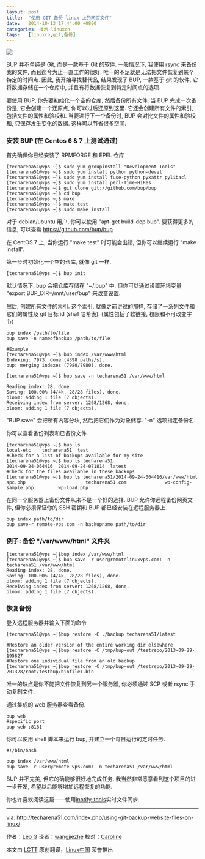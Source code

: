 ```yaml
---
layout: post
title:	"使用 GIT 备份 linux 上的网页文件"
date:	2014-10-13 17:44:00 +0800 
categories:	技术 linuxcn 
tags:	[linuxcn,git,备份]
---
```



![](/Asserts/Images//attachment/album/201410/13/174421ad1aqg349jzozpow.png)


BUP 并不单纯是 Git, 而是一款基于 Git 的软件. 一般情况下, 我使用 rsync 来备份我的文件, 而且迄今为止一直工作的很好. 唯一的不足就是无法把文件恢复到某个特定的时间点. 因此, 我开始寻找替代品, 结果发现了 BUP, 一款基于 git 的软件, 它将数据存储在一个仓库中, 并且有将数据恢复到特定时间点的选项.


要使用 BUP, 你先要初始化一个空的仓库, 然后备份所有文件. 当 BUP 完成一次备份是, 它会创建一个还原点, 你可以过后还原到这里. 它还会创建所有文件的索引, 包括文件的属性和验校和. 当要进行下一个备份时, BUP 会对比文件的属性和验校和, 只保存发生变化的数据. 这样可以节省很多空间.


### 安装 BUP (在 Centos 6 & 7 上测试通过)


首先确保你已经安装了 RPMFORGE 和 EPEL 仓库



```
[techarena51@vps ~]$ sudo yum groupinstall "Development Tools"
[techarena51@vps ~]$ sudo yum install python python-devel
[techarena51@vps ~]$ sudo yum install fuse-python pyxattr pylibacl
[techarena51@vps ~]$ sudo yum install perl-Time-HiRes
[techarena51@vps ~]$ git clone git://github.com/bup/bup
[techarena51@vps ~]$ cd bup
[techarena51@vps ~]$ make
[techarena51@vps ~]$ make test
[techarena51@vps ~]$ sudo make install

```

对于 debian/ubuntu 用户, 你可以使用 "apt-get build-dep bup". 要获得更多的信息, 可以查看 <https://github.com/bup/bup>


在 CentOS 7 上, 当你运行 "make test" 时可能会出错, 但你可以继续运行 "make install".


第一步时初始化一个空的仓库, 就像 git 一样.



```
[techarena51@vps ~]$ bup init

```

默认情况下, bup 会把仓库存储在 "~/.bup" 中, 但你可以通过设置环境变量 "export BUP\_DIR=/mnt/user/bup" 来改变设置.


然后, 创建所有文件的索引. 这个索引, 就像之前讲过的那样, 存储了一系列文件和它们的属性及 git 目标 id (sha1 哈希表). (属性包括了软链接, 权限和不可改变字节)



```
bup index /path/to/file
bup save -n nameofbackup /path/to/file

#Example
[techarena51@vps ~]$ bup index /var/www/html
Indexing: 7973, done (4398 paths/s).
bup: merging indexes (7980/7980), done.

[techarena51@vps ~]$ bup save -n techarena51 /var/www/html

Reading index: 28, done.
Saving: 100.00% (4/4k, 28/28 files), done.
bloom: adding 1 file (7 objects).
Receiving index from server: 1268/1268, done.
bloom: adding 1 file (7 objects).

```

"BUP save" 会把所有内容分块, 然后把它们作为对象储存. "-n" 选项指定备份名.


你可以查看备份列表和已备份文件.



```
[techarena51@vps ~]$ bup ls
local-etc    techarena51  test
#Check for a list of backups available for my site
[techarena51@vps ~]$ bup ls techarena51
2014-09-24-064416  2014-09-24-071814  latest
#Check for the files available in these backups
[techarena51@vps ~]$ bup ls techarena51/2014-09-24-064416/var/www/html
apc.php                      techarena51.com              wp-config-sample.php         wp-load.php

```

在同一个服务器上备份文件从来不是一个好的选择. BUP 允许你远程备份网页文件, 但你必须保证你的 SSH 密钥和 BUP 都已经安装在远程服务器上.



```
bup index path/to/dir
bup save-r remote-vps.com -n backupname path/to/dir

```

### 例子: 备份 "/var/www/html" 文件夹



```
[techarena51@vps ~]$bup index /var/www/html
[techarena51@vps ~]$ bup save -r user@remotelinuxvps.com: -n techarena51 /var/www/html
Reading index: 28, done.
Saving: 100.00% (4/4k, 28/28 files), done.
bloom: adding 1 file (7 objects).
Receiving index from server: 1268/1268, done.
bloom: adding 1 file (7 objects).

```

### 恢复备份


登入远程服务器并输入下面的命令



```
[techarena51@vps ~]$bup restore -C ./backup techarena51/latest

#Restore an older version of the entire working dir elsewhere
[techarena51@vps ~]$bup restore -C /tmp/bup-out /testrepo/2013-09-29-195827
#Restore one individual file from an old backup
[techarena51@vps ~]$bup restore -C /tmp/bup-out /testrepo/2013-09-29-201328/root/testbup/binfile1.bin

```

唯一的缺点是你不能把文件恢复到另一个服务器, 你必须通过 SCP 或者 rsync 手动复制文件.


通过集成的 web 服务器查看备份.



```
bup web
#specific port
bup web :8181

```

你可以使用 shell 脚本来运行 bup, 并建立一个每日运行的定时任务.



```
#!/bin/bash

bup index /var/www/html 
bup save -r user@remote-vps.com: -n techarena51 /var/www/html 

```

BUP 并不完美, 但它的确能够很好地完成任务. 我当然非常愿意看到这个项目的进一步开发, 希望以后能够增加远程恢复的功能.


你也许喜欢阅读这篇——使用[inotify-tools](http://techarena51.com/index.php/inotify-tools-example/)实时文件同步.




---


via: <http://techarena51.com/index.php/using-git-backup-website-files-on-linux/>


作者：[Leo G](http://techarena51.com/) 译者：[wangjiezhe](https://github.com/wangjiezhe) 校对：[Caroline](https://github.com/carolinewuyan)


本文由 [LCTT](https://github.com/LCTT/TranslateProject) 原创翻译，[Linux中国](http://linux.cn/) 荣誉推出
